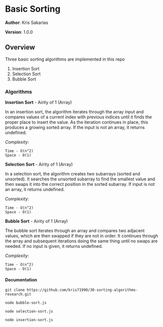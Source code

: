 # Basic Sorting

**Author**: Kris Sakarias

**Version**: 1.0.0 

## Overview
Three basic sorting algorithms are implemented in this repo
  1. Insertion Sort
  2. Selection Sort
  3. Bubble Sort

### Algorithms
**Insertion Sort** - Airity of 1 (Array)

In an insertion sort, the algorithm iterates through the array input and compares values of a current index with previous indices until it finds the proper place to insert the value. As the iteration continues in place, this produces a growing sorted array. If the input is not an array, it returns undefined.

*Complexity*: 
```
Time - O(n^2)
Space - O(1)
```

**Selection Sort** - Airity of 1 (Array)

In a selection sort, the algorithm creates two subarrays (sorted and unsorted). It searches the unsorted subarray to find the smallest value and then swaps it into the correct position in the sorted subarray. If input is not an array, it returns undefined.

*Complexity*: 
```
Time - O(n^2)
Space - O(1)
```


**Bubble Sort** - Airity of 1 (Array)

The bubble sort iterates through an array and compares two adjacent values, which are then swapped if they are not in order. It continues through the array and subsequent iterations doing the same thing until no swaps are needed. If no input is given, it returns undefined.

*Complexity*: 
```
Time - O(n^2)
Space - O(1)
```


#### Documentation

`git clone https://github.com/kris71990/30-sorting-algorithms-research.git`

`node bubble-sort.js`

`node selection-sort.js`

`node insertion-sort.js`
